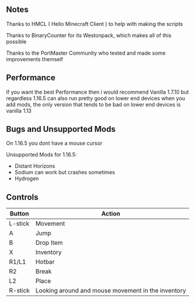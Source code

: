 ## Notes

Thanks to HMCL ( Hello Minecraft Client ) to help with making the scripts

Thanks to BinaryCounter for its Westonpack, which makes all of this possible

Thanks to the PortMaster Community who tested and made some improvements themself

## Performance
If you want the best Performance then i would recommend Vanilla 1.7.10 but regardless 1.16.5 can also run pretty good on lower end devices when you add mods, the only version that tends to be bad on lower end devices is vanilla 1.13
## Bugs and Unsupported Mods
On 1.16.5 you dont have a mouse cursor

Unsupported Mods for 1.16.5:
- Distant Horizons
- Sodium can work but crashes sometimes
- Hydrogen

## Controls

| Button | Action |
|--|--| 
|L-stick|Movement|
|A|Jump|
|B|Drop Item|
|X|Inventory|
|R1/L1|Hotbar |
|R2|Break|
|L2|Place|
|R-stick|Looking around and mouse movement in the inventory|


